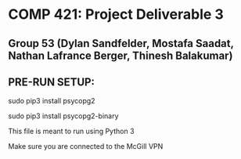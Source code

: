 # COMP 421: Project Deliverable 3

## Group 53 (Dylan Sandfelder, Mostafa Saadat, Nathan Lafrance Berger, Thinesh Balakumar)

## PRE-RUN SETUP:
sudo pip3 install psycopg2

sudo pip3 install psycopg2-binary

This file is meant to run using Python 3

Make sure you are connected to the McGill VPN
